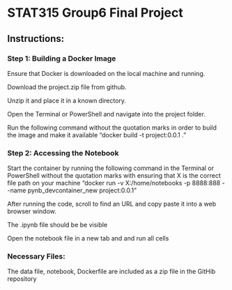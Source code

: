 # **STAT315 Group6 Final Project**
## Instructions:
### Step 1: Building a Docker Image
Ensure that Docker is downloaded on the local machine and running.

Download the project.zip file from github.

Unzip it and place it in a known directory.

Open the Terminal or PowerShell and navigate into the project folder.

Run the following command without the quotation marks in order to build the image and make it available “docker build -t project:0.0.1 .”
### Step 2: Accessing the Notebook
Start the container by running the following command in the Terminal or PowerShell without the quotation marks with ensuring that X is the correct file path on your machine “docker run -v X:/home/notebooks -p 8888:888 - -name pynb_devcontainer_new project:0.0.1”

After running the code, scroll to find an URL and copy paste it into a web browser window.

The .ipynb file should be be visible

Open the notebook file in a new tab and and run all cells
### Necessary Files:
The data file, notebook, Dockerfile are included as a zip file in the GitHib repository
